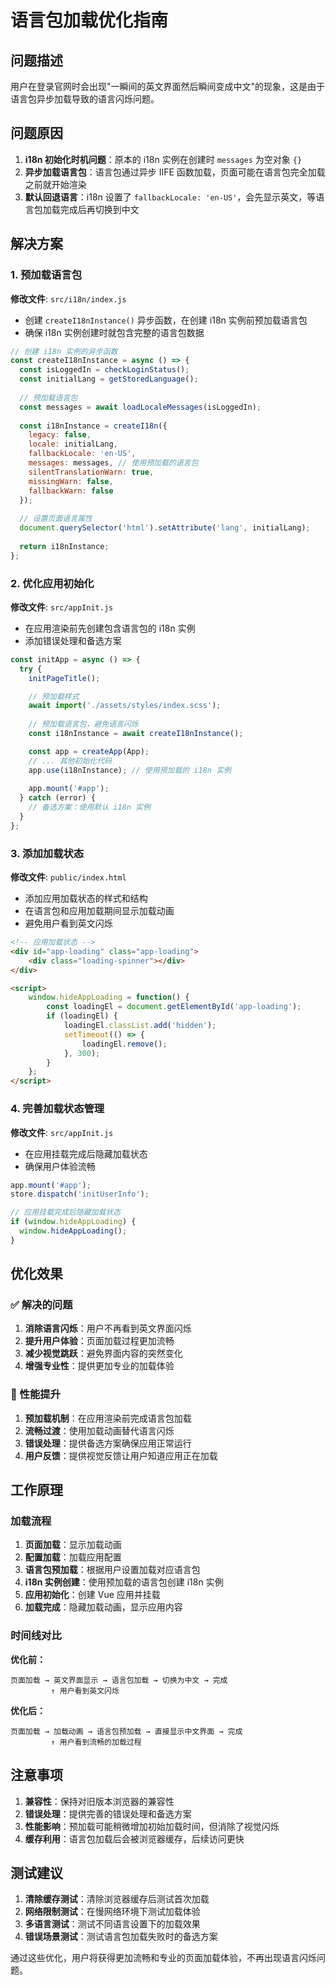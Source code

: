 # 语言包加载优化指南

## 问题描述

用户在登录官网时会出现"一瞬间的英文界面然后瞬间变成中文"的现象，这是由于语言包异步加载导致的语言闪烁问题。

## 问题原因

1. **i18n 初始化时机问题**：原本的 i18n 实例在创建时 `messages` 为空对象 `{}`
2. **异步加载语言包**：语言包通过异步 IIFE 函数加载，页面可能在语言包完全加载之前就开始渲染
3. **默认回退语言**：i18n 设置了 `fallbackLocale: 'en-US'`，会先显示英文，等语言包加载完成后再切换到中文

## 解决方案

### 1. 预加载语言包

**修改文件**: `src/i18n/index.js`

- 创建 `createI18nInstance()` 异步函数，在创建 i18n 实例前预加载语言包
- 确保 i18n 实例创建时就包含完整的语言包数据

```javascript
// 创建 i18n 实例的异步函数
const createI18nInstance = async () => {
  const isLoggedIn = checkLoginStatus();
  const initialLang = getStoredLanguage();
  
  // 预加载语言包
  const messages = await loadLocaleMessages(isLoggedIn);
  
  const i18nInstance = createI18n({
    legacy: false, 
    locale: initialLang,
    fallbackLocale: 'en-US',
    messages: messages, // 使用预加载的语言包
    silentTranslationWarn: true, 
    missingWarn: false, 
    fallbackWarn: false 
  });
  
  // 设置页面语言属性
  document.querySelector('html').setAttribute('lang', initialLang);
  
  return i18nInstance;
};
```

### 2. 优化应用初始化

**修改文件**: `src/appInit.js`

- 在应用渲染前先创建包含语言包的 i18n 实例
- 添加错误处理和备选方案

```javascript
const initApp = async () => {
  try {
    initPageTitle();

    // 预加载样式
    await import('./assets/styles/index.scss');
    
    // 预加载语言包，避免语言闪烁
    const i18nInstance = await createI18nInstance();

    const app = createApp(App);
    // ... 其他初始化代码
    app.use(i18nInstance); // 使用预加载的 i18n 实例
    
    app.mount('#app');
  } catch (error) {
    // 备选方案：使用默认 i18n 实例
  }
};
```

### 3. 添加加载状态

**修改文件**: `public/index.html`

- 添加应用加载状态的样式和结构
- 在语言包和应用加载期间显示加载动画
- 避免用户看到英文闪烁

```html
<!-- 应用加载状态 -->
<div id="app-loading" class="app-loading">
    <div class="loading-spinner"></div>
</div>

<script>
    window.hideAppLoading = function() {
        const loadingEl = document.getElementById('app-loading');
        if (loadingEl) {
            loadingEl.classList.add('hidden');
            setTimeout(() => {
                loadingEl.remove();
            }, 300);
        }
    };
</script>
```

### 4. 完善加载状态管理

**修改文件**: `src/appInit.js`

- 在应用挂载完成后隐藏加载状态
- 确保用户体验流畅

```javascript
app.mount('#app');
store.dispatch('initUserInfo');

// 应用挂载完成后隐藏加载状态
if (window.hideAppLoading) {
  window.hideAppLoading();
}
```

## 优化效果

### ✅ 解决的问题

1. **消除语言闪烁**：用户不再看到英文界面闪烁
2. **提升用户体验**：页面加载过程更加流畅
3. **减少视觉跳跃**：避免界面内容的突然变化
4. **增强专业性**：提供更加专业的加载体验

### 🚀 性能提升

1. **预加载机制**：在应用渲染前完成语言包加载
2. **流畅过渡**：使用加载动画替代语言闪烁
3. **错误处理**：提供备选方案确保应用正常运行
4. **用户反馈**：提供视觉反馈让用户知道应用正在加载

## 工作原理

### 加载流程

1. **页面加载**：显示加载动画
2. **配置加载**：加载应用配置
3. **语言包预加载**：根据用户设置加载对应语言包
4. **i18n 实例创建**：使用预加载的语言包创建 i18n 实例
5. **应用初始化**：创建 Vue 应用并挂载
6. **加载完成**：隐藏加载动画，显示应用内容

### 时间线对比

**优化前：**
```
页面加载 → 英文界面显示 → 语言包加载 → 切换为中文 → 完成
         ↑ 用户看到英文闪烁
```

**优化后：**
```
页面加载 → 加载动画 → 语言包预加载 → 直接显示中文界面 → 完成
         ↑ 用户看到流畅的加载过程
```

## 注意事项

1. **兼容性**：保持对旧版本浏览器的兼容性
2. **错误处理**：提供完善的错误处理和备选方案
3. **性能影响**：预加载可能稍微增加初始加载时间，但消除了视觉闪烁
4. **缓存利用**：语言包加载后会被浏览器缓存，后续访问更快

## 测试建议

1. **清除缓存测试**：清除浏览器缓存后测试首次加载
2. **网络限制测试**：在慢网络环境下测试加载体验
3. **多语言测试**：测试不同语言设置下的加载效果
4. **错误场景测试**：测试语言包加载失败时的备选方案

通过这些优化，用户将获得更加流畅和专业的页面加载体验，不再出现语言闪烁问题。
